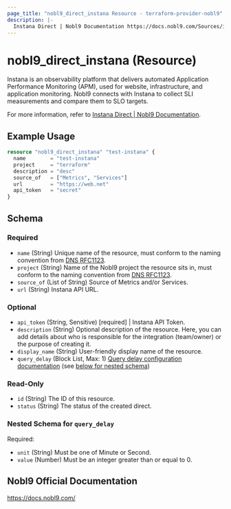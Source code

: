 ```yaml
---
page_title: "nobl9_direct_instana Resource - terraform-provider-nobl9"
description: |-
  Instana Direct | Nobl9 Documentation https://docs.nobl9.com/Sources/instana#instana-direct.
---
```


# nobl9_direct_instana (Resource)

Instana is an observability platform that delivers automated Application Performance Monitoring (APM), used for website, infrastructure, and application monitoring. Nobl9 connects with Instana to collect SLI measurements and compare them to SLO targets.

For more information, refer to [Instana Direct | Nobl9 Documentation](https://docs.nobl9.com/Sources/instana#instana-direct).

## Example Usage

```terraform
resource "nobl9_direct_instana" "test-instana" {
  name        = "test-instana"
  project     = "terraform"
  description = "desc"
  source_of   = ["Metrics", "Services"]
  url         = "https://web.net"
  api_token   = "secret"
}
```

<!-- schema generated by tfplugindocs -->
## Schema

### Required

- `name` (String) Unique name of the resource, must conform to the naming convention from [DNS RFC1123](https://kubernetes.io/docs/concepts/overview/working-with-objects/names/#names).
- `project` (String) Name of the Nobl9 project the resource sits in, must conform to the naming convention from [DNS RFC1123](https://kubernetes.io/docs/concepts/overview/working-with-objects/names/#names).
- `source_of` (List of String) Source of Metrics and/or Services.
- `url` (String) Instana API URL.

### Optional

- `api_token` (String, Sensitive) [required] | Instana API Token.
- `description` (String) Optional description of the resource. Here, you can add details about who is responsible for the integration (team/owner) or the purpose of creating it.
- `display_name` (String) User-friendly display name of the resource.
- `query_delay` (Block List, Max: 1) [Query delay configuration documentation](https://docs.nobl9.com/Features/query-delay) (see [below for nested schema](#nestedblock--query_delay))

### Read-Only

- `id` (String) The ID of this resource.
- `status` (String) The status of the created direct.

<a id="nestedblock--query_delay"></a>
### Nested Schema for `query_delay`

Required:

- `unit` (String) Must be one of Minute or Second.
- `value` (Number) Must be an integer greater than or equal to 0.

## Nobl9 Official Documentation

https://docs.nobl9.com/
